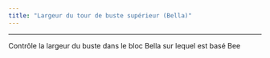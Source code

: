 ```yaml
---
title: "Largeur du tour de buste supérieur (Bella)"
---
```


***

Contrôle la largeur du buste dans le bloc Bella sur lequel est basé Bee




